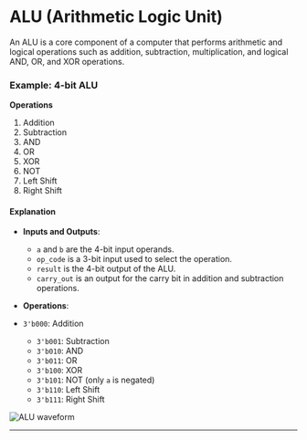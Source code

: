 
# ALU (Arithmetic Logic Unit)
An ALU is a core component of a computer that performs arithmetic and logical operations such as addition, subtraction, multiplication, and logical AND, OR, and XOR operations.

### Example: 4-bit ALU
**Operations**
1. Addition
2. Subtraction
3. AND
4. OR
5. XOR
6. NOT
7. Left Shift
8. Right Shift

#### Explanation
- **Inputs and Outputs**:
    - `a` and `b` are the 4-bit input operands.
    - `op_code` is a 3-bit input used to select the operation.
    - `result` is the 4-bit output of the ALU.
    - `carry_out` is an output for the carry bit in addition and subtraction operations.

- **Operations**:
   

 - `3'b000`: Addition
    - `3'b001`: Subtraction
    - `3'b010`: AND
    - `3'b011`: OR
    - `3'b100`: XOR
    - `3'b101`: NOT (only `a` is negated)
    - `3'b110`: Left Shift
    - `3'b111`: Right Shift

![ALU waveform](https://velog.velcdn.com/images/foodinsect/post/65a9439c-a91c-4576-ae6d-08b813cd70aa/image.png)

---
